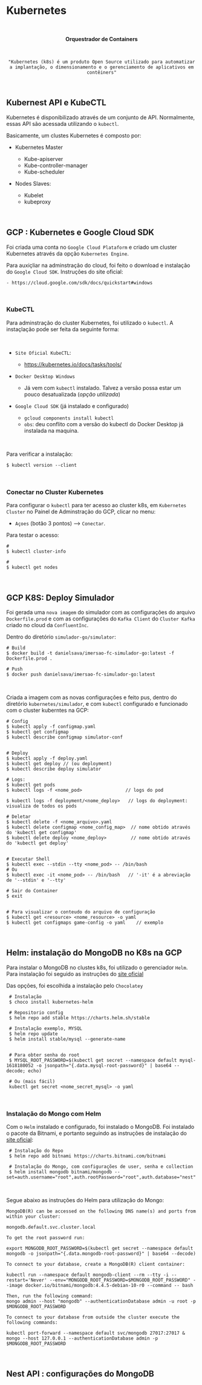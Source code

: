 # Kubernetes

<center>

<br>

<b>Orquestrador de Containers</b>

<br>

    "Kubernetes (k8s) é um produto Open Source utilizado para automatizar a implantação, o dimensionamento e o gerenciamento de aplicativos em contêiners"

</center>

<br>

## Kubernest API e KubeCTL

Kubernetes é disponibilizado através de um conjunto de API. Normalmente, essas API são acessada utilizando o `kubectl`.

Basicamente, um clustes Kubernetes é composto por:

 - Kubernetes Master
    - Kube-apiserver
    - Kube-controller-manager
    - Kube-scheduler

 - Nodes Slaves:
    - Kubelet
    - kubeproxy

<br>

## GCP : Kubernetes e Google Cloud SDK

Foi criada uma conta no `Google Cloud Plataform` e criado um cluster Kubernetes através da opção `Kubernetes Engine`.

Para auxiçliar na adminstração do cloud, foi feito o download e instalação do `Google Cloud SDK`. Instruções do site oficial:

    - https://cloud.google.com/sdk/docs/quickstart#windows


<br>

### KubeCTL 

Para adminstração do cluster Kubernetes, foi utilizado o `kubectl`. A instaçlação pode ser feita da seguinte forma:

<br>

 - `Site Oficial KubeCTL`:
    - https://kubernetes.io/docs/tasks/tools/


 - `Docker Desktop Windows` 
   - Já vem com `kubectl` instalado. Talvez a versão possa estar um pouco desatualizada (*opção utilizada*)


 - `Google Cloud SDK` (já instalado e configurado)
   -  `gcloud components install kubectl`
   - `obs`: deu conflito com a versão do kubectl do Docker Desktop já instalada na maquina.

<br>

Para verificar a instalação:

    $ kubectl version --client
   

<br>

### Conectar no Cluster Kubernetes

Para configurar o `kubectl` para ter acesso ao cluster k8s, em `Kubernetes Cluster` no Painel de Adminstração do GCP, clicar no menu:

 - `Açoes` (botão 3 pontos) --> `Conectar`.

 Para testar o acesso:

    #
    $ kubectl cluster-info

    # 
    $ kubectl get nodes

<br>

## GCP K8S: Deploy Simulador


Foi gerada uma `nova imagem` do simulador com as configurações do arquivo `Dockerfile.prod` e com as configurações do `Kafka Client` do `Cluster Kafka` criado no cloud da `ConfluentInc`.

Dentro do diretório `simulador-go/simulator`:

    # Build
    $ docker build -t danielsava/imersao-fc-simulador-go:latest -f Dockerfile.prod .

    # Push
    $ docker push danielsava/imersao-fc-simulador-go:latest

<br>

Criada a imagem com as novas configurações e feito pus, dentro do diretório `kubernetes/simulador`, e com `kubectl` configurado e funcionado com o cluster kuberntes na GCP:

    # Config
    $ kubectl apply -f configmap.yaml 
    $ kubectl get configmap
    $ kubectl describe configmap simulator-conf


    # Deploy 
    $ kubectl apply -f deploy.yaml
    $ kubectl get deploy // (ou deployment)
    $ kubectl describe deploy simulator

    # Logs: 
    $ kubectl get pods                  
    $ kubectl logs -f <nome_pod>                // logs do pod

    $ kubectl logs -f deployment/<nome_deploy>   // logs do deployment: visualiza de todos os pods  

    # Deletar
    $ kubectl delete -f <nome_arquivo>.yaml
    $ kubectl delete configmap <nome_config_map>  // nome obtido através do 'kubectl get configmap'
    $ kubectl delete deploy <nome_deploy>         // nome obtido através do 'kubectl get deploy'


    # Executar Shell 
    $ kubectl exec --stdin --tty <nome_pod> -- /bin/bash
    # Ou
    $ kubectl exec -it <nome_pod> -- /bin/bash   // '-it' é a abreviação de '--stdin' e '--tty'

    # Sair do Container 
    $ exit


    # Para visualizar o conteudo do arquivo de configuração
    $ kubectl get <resource> <nome_resource> -o yaml
    $ kubectl get configmaps game-config -o yaml    // exemplo

<br>

## Helm: instalação do MongoDB no K8s na GCP

Para instalar o MongoDB no clustes k8s, foi utilizado o gerenciador `Helm`. Para instalação foi seguido as instruções do [site oficial](https://helm.sh/docs/intro/quickstart/)

Das opções, foi escolhida a instalação pelo `Chocolatey`


     # Instalação
     $ choco install kubernetes-helm

     # Repositorio config
     $ helm repo add stable https://charts.helm.sh/stable

     # Instalação exemplo, MYSQL
     $ helm repo update
     $ helm install stable/mysql --generate-name


     # Para obter senha do root
     $ MYSQL_ROOT_PASSWORD=$(kubectl get secret --namespace default mysql-1618180052 -o jsonpath="{.data.mysql-root-password}" | base64 --decode; echo)

     # Ou (mais fácil)
     kubectl get secret <nome_secret_mysql> -o yaml

<br>

### Instalação do Mongo com Helm

Com o `Helm` instalado e configurado, foi instalado o MongoDB. Foi instalado o pacote da Bitnami, e portanto seguindo as instruções de instalação do [site oficial](https://bitnami.com/stack/mongodb/helm):

     
     # Instalação do Repo
     $ helm repo add bitnami https://charts.bitnami.com/bitnami

     # Instalação do Mongo, com configurações de user, senha e collection
     $ helm install mongodb bitnami/mongodb --set=auth.username="root",auth.rootPassword="root",auth.database="nest" 

<br>

Segue abaixo as instruções do Helm para utilização do Mongo:

    MongoDB(R) can be accessed on the following DNS name(s) and ports from within your cluster:

    mongodb.default.svc.cluster.local

    To get the root password run:

    export MONGODB_ROOT_PASSWORD=$(kubectl get secret --namespace default mongodb -o jsonpath="{.data.mongodb-root-password}" | base64 --decode)

    To connect to your database, create a MongoDB(R) client container:

    kubectl run --namespace default mongodb-client --rm --tty -i --restart='Never' --env="MONGODB_ROOT_PASSWORD=$MONGODB_ROOT_PASSWORD" --image docker.io/bitnami/mongodb:4.4.5-debian-10-r0 --command -- bash

    Then, run the following command:
    mongo admin --host "mongodb" --authenticationDatabase admin -u root -p $MONGODB_ROOT_PASSWORD

    To connect to your database from outside the cluster execute the following commands:

    kubectl port-forward --namespace default svc/mongodb 27017:27017 &
    mongo --host 127.0.0.1 --authenticationDatabase admin -p $MONGODB_ROOT_PASSWORD


<br>

## Nest API : configurações do MongoDB